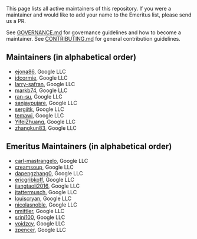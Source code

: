 This page lists all active maintainers of this repository. If you were a
maintainer and would like to add your name to the Emeritus list, please send us a
PR.

See [GOVERNANCE.md](https://github.com/grpc/grpc-community/blob/master/governance.md)
for governance guidelines and how to become a maintainer.
See [CONTRIBUTING.md](https://github.com/grpc/grpc-community/blob/master/CONTRIBUTING.md)
for general contribution guidelines.

## Maintainers (in alphabetical order)
- [ejona86](https://github.com/ejona86), Google LLC
- [jdcormie](https://github.com/jdcormie), Google LLC
- [larry-safran](https://github.com/larry-safran), Google LLC
- [markb74](https://github.com/markb74), Google LLC
- [ran-su](https://github.com/ran-su), Google LLC
- [sanjaypujare](https://github.com/sanjaypujare), Google LLC
- [sergiitk](https://github.com/sergiitk), Google LLC
- [temawi](https://github.com/temawi), Google LLC
- [YifeiZhuang](https://github.com/YifeiZhuang), Google LLC
- [zhangkun83](https://github.com/zhangkun83), Google LLC

## Emeritus Maintainers (in alphabetical order)
- [carl-mastrangelo](https://github.com/carl-mastrangelo), Google LLC
- [creamsoup](https://github.com/creamsoup), Google LLC
- [dapengzhang0](https://github.com/dapengzhang0), Google LLC
- [ericgribkoff](https://github.com/ericgribkoff), Google LLC
- [jiangtaoli2016](https://github.com/jiangtaoli2016), Google LLC
- [jtattermusch](https://github.com/jtattermusch), Google LLC
- [louiscryan](https://github.com/louiscryan), Google LLC
- [nicolasnoble](https://github.com/nicolasnoble), Google LLC
- [nmittler](https://github.com/nmittler), Google LLC
- [srini100](https://github.com/srini100), Google LLC
- [voidzcy](https://github.com/voidzcy), Google LLC
- [zpencer](https://github.com/zpencer), Google LLC
